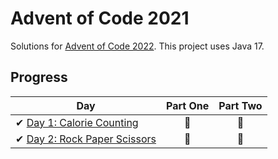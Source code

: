 # Advent of Code 2021

Solutions for [Advent of Code 2022][aoc]. This project uses Java 17.

[aoc]: https://adventofcode.com/2022/

## Progress

| Day                                                                                                                | Part One | Part Two |
|--------------------------------------------------------------------------------------------------------------------|:--------:|:--------:|
| ✔ [Day 1: Calorie Counting](https://github.com/Mom0aut/AoC2022/blob/master/src/main/java/at/aoc/day1/Day1.java)    |    🌟    |    🌟    |
| ✔ [Day 2: Rock Paper Scissors](https://github.com/Mom0aut/AoC2022/blob/master/src/main/java/at/aoc/day2/Day2.java) |    🌟    |    🌟    |


